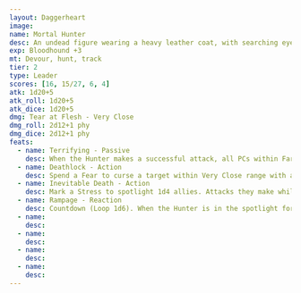 ```yaml
---
layout: Daggerheart
image:
name: Mortal Hunter
desc: An undead figure wearing a heavy leather coat, with searching eyes and a cruelly cut demeanor.
exp: Bloodhound +3
mt: Devour, hunt, track
tier: 2
type: Leader
scores: [16, 15/27, 6, 4]
atk: 1d20+5
atk_roll: 1d20+5
atk_dice: 1d20+5
dmg: Tear at Flesh - Very Close
dmg_roll: 2d12+1 phy
dmg_dice: 2d12+1 phy
feats:
  - name: Terrifying - Passive
    desc: When the Hunter makes a successful attack, all PCs within Far range lose a Hope and you gain a Fear.
  - name: Deathlock - Action
    desc: Spend a Fear to curse a target within Very Close range with a necrotic Deathlock until the end of the scene. Attacks made by the Hunter against a Deathlocked target deal direct damage. The Hunter can only maintain one Deathlock at a time.
  - name: Inevitable Death - Action
    desc: Mark a Stress to spotlight 1d4 allies. Attacks they make while spotlighted in this way deal half damage.
  - name: Rampage - Reaction
    desc: Countdown (Loop 1d6). When the Hunter is in the spotlight for the first time, activate the countdown. When it triggers, move the Hunter in a straight line to a point within Far range and make an attack against all targets in their path. Targets the Hunter succeeds against take 2d8+2 physical damage.
  - name: 
    desc: 
  - name: 
    desc: 
  - name: 
    desc: 
  - name: 
    desc: 
---
```

